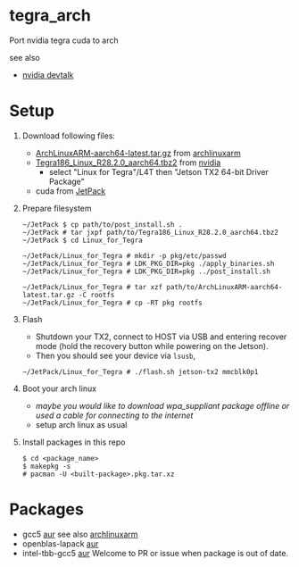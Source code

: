 # tegra_arch
Port nvidia tegra cuda to arch

see also
* [nvidia devtalk](https://devtalk.nvidia.com/default/topic/1017146/error-jetpack-must-be-run-on-ubuntu-14-04-or-16-04-platform-detected-16-10-platform-/?offset=1)


# Setup
1. Download following files:
   * [ArchLinuxARM-aarch64-latest.tar.gz](http://os.archlinuxarm.org/os/ArchLinuxARM-aarch64-latest.tar.gz) from [archlinuxarm](https://archlinuxarm.org/)
   * [Tegra186_Linux_R28.2.0_aarch64.tbz2](https://developer.nvidia.com/embedded/dlc/l4t-jetson-tx2-driver-package-28-2-ga) from [nvidia](https://developer.nvidia.com/embedded/develop/software)
      * select "Linux for Tegra"/L4T then "Jetson TX2 64-bit Driver Package"
   * cuda from [JetPack](https://developer.nvidia.com/embedded/jetpack)
  
2. Prepare filesystem
   ```
   ~/JetPack $ cp path/to/post_install.sh .
   ~/JetPack # tar jxpf path/to/Tegra186_Linux_R28.2.0_aarch64.tbz2
   ~/JetPack $ cd Linux_for_Tegra

   ~/JetPack/Linux_for_Tegra # mkdir -p pkg/etc/passwd
   ~/JetPack/Linux_for_Tegra # LDK_PKG_DIR=pkg ./apply_binaries.sh
   ~/JetPack/Linux_for_Tegra # LDK_PKG_DIR=pkg ../post_install.sh

   ~/JetPack/Linux_for_Tegra # tar xzf path/to/ArchLinuxARM-aarch64-latest.tar.gz -C rootfs
   ~/JetPack/Linux_for_Tegra # cp -RT pkg rootfs
   ```

3. Flash
   * Shutdown your TX2, connect to HOST via USB and entering recover mode (hold the recovery button while powering on the Jetson).
   * Then you should see your device via `lsusb`, 
   ```
   ~/JetPack/Linux_for_Tegra # ./flash.sh jetson-tx2 mmcblk0p1
   ```

4. Boot your arch linux
   * *maybe you would like to download wpa_suppliant package offline or used a cable for connecting to the internet*
   * setup arch linux as usual

5. Install packages in this repo
   ```
   $ cd <package_name>
   $ makepkg -s
   # pacman -U <built-package>.pkg.tar.xz
   ```

# Packages
* gcc5 [aur](https://aur.archlinux.org/packages/gcc5/) see also [archlinuxarm](https://github.com/archlinuxarm/PKGBUILDs/tree/eb36f1d54d9676bb83acd7ace87b50bfcaf84eb1/core/gcc)
* openblas-lapack [aur](https://aur.archlinux.org/packages/openblas-lapack/)
* intel-tbb-gcc5 [aur](https://aur.archlinux.org/packages/intel-tbb-gcc6/)
Welcome to PR or issue when package is out of date.
